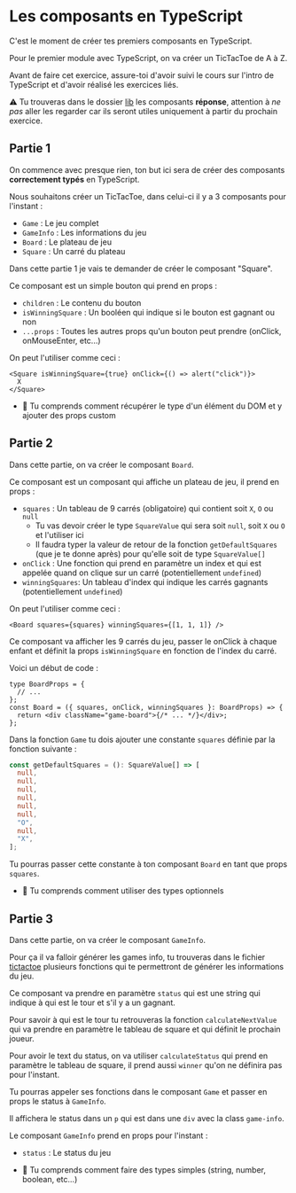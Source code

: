 # Les composants en TypeScript

C'est le moment de créer tes premiers composants en TypeScript.

Pour le premier module avec TypeScript, on va créer un TicTacToe de A à Z.

Avant de faire cet exercice, assure-toi d'avoir suivi le cours sur l'intro de TypeScript
et d'avoir réalisé les exercices liés.

⚠️ Tu trouveras dans le dossier [lib](../lib/) les composants **réponse**, attention
à _ne pas_ aller les regarder car ils seront utiles uniquement à partir du prochain
exercice.

## Partie 1

On commence avec presque rien, ton but ici sera de créer des composants **correctement typés**
en TypeScript.

Nous souhaitons créer un TicTacToe, dans celui-ci il y a 3 composants pour l'instant :

- `Game` : Le jeu complet
- `GameInfo` : Les informations du jeu
- `Board` : Le plateau de jeu
- `Square` : Un carré du plateau

Dans cette partie 1 je vais te demander de créer le composant "Square".

Ce composant est un simple bouton qui prend en props :

- `children` : Le contenu du bouton
- `isWinningSquare` : Un booléen qui indique si le bouton est gagnant ou non
- `...props` : Toutes les autres props qu'un bouton peut prendre (onClick, onMouseEnter, etc...)

On peut l'utiliser comme ceci :

```tsx
<Square isWinningSquare={true} onClick={() => alert("click")}>
  X
</Square>
```

- 💌 Tu comprends comment récupérer le type d'un élément du DOM et y ajouter des props custom

## Partie 2

Dans cette partie, on va créer le composant `Board`.

Ce composant est un composant qui affiche un plateau de jeu, il prend en props :

- `squares` : Un tableau de 9 carrés (obligatoire) qui contient soit `X`, `O` ou `null`
  - Tu vas devoir créer le type `SquareValue` qui sera soit `null`, soit `X` ou `O` et l'utiliser ici
  - Il faudra typer la valeur de retour de la fonction `getDefaultSquares` (que je te donne après) pour qu'elle soit de type `SquareValue[]`
- `onClick` : Une fonction qui prend en paramètre un index et qui est appelée quand on clique sur un carré (potentiellement `undefined`)
- `winningSquares`: Un tableau d'index qui indique les carrés gagnants (potentiellement `undefined`)

On peut l'utiliser comme ceci :

```tsx
<Board squares={squares} winningSquares={[1, 1, 1]} />
```

Ce composant va afficher les 9 carrés du jeu, passer le onClick à chaque enfant et définit
la props `isWinningSquare` en fonction de l'index du carré.

Voici un début de code :

```tsx
type BoardProps = {
  // ...
};
const Board = ({ squares, onClick, winningSquares }: BoardProps) => {
  return <div className="game-board">{/* ... */}</div>;
};
```

Dans la fonction `Game` tu dois ajouter une constante `squares` définie par la fonction
suivante :

```ts
const getDefaultSquares = (): SquareValue[] => [
  null,
  null,
  null,
  null,
  null,
  null,
  "O",
  null,
  "X",
];
```

Tu pourras passer cette constante à ton composant `Board` en tant que props `squares`.

- 💌 Tu comprends comment utiliser des types optionnels

## Partie 3

Dans cette partie, on va créer le composant `GameInfo`.

Pour ça il va falloir générer les games info, tu trouveras dans le fichier [tictactoe](/src/lib/tictactoe/helpers.ts)
plusieurs fonctions qui te permettront de générer les informations du jeu.

Ce composant va prendre en paramètre `status` qui est une string qui indique à qui est
le tour et s'il y a un gagnant.

Pour savoir à qui est le tour tu retrouveras la fonction `calculateNextValue` qui va prendre
en paramètre le tableau de square et qui définit le prochain joueur.

Pour avoir le text du status, on va utiliser `calculateStatus` qui prend en paramètre le tableau de square, il prend aussi `winner` qu'on ne définira pas pour l'instant.

Tu pourras appeler ses fonctions dans le composant `Game` et passer en props le status à `GameInfo`.

Il affichera le status dans un `p` qui est dans une `div` avec la class `game-info`.

Le composant `GameInfo` prend en props pour l'instant :

- `status` : Le status du jeu

- 💌 Tu comprends comment faire des types simples (string, number, boolean, etc...)
